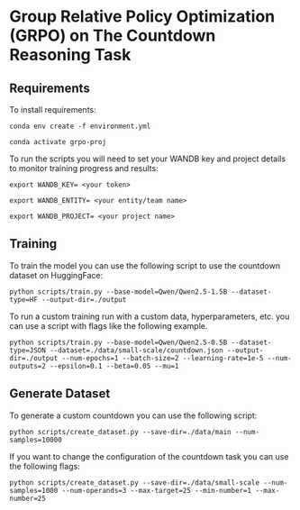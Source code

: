 # Group Relative Policy Optimization (GRPO) on The Countdown Reasoning Task

## Requirements

To install requirements:

```setup env
conda env create -f environment.yml

conda activate grpo-proj
```

To run the scripts you will need to set your WANDB key and project details to monitor training progress and results:

```setup tokens
export WANDB_KEY= <your token>

export WANDB_ENTITY= <your entity/team name>

export WANDB_PROJECT= <your project name>
```

## Training

To train the model you can use the following script to use the countdown dataset on HuggingFace:

```train script
python scripts/train.py --base-model=Qwen/Qwen2.5-1.5B --dataset-type=HF --output-dir=./output
```

To run a custom training run with a custom data, hyperparameters, etc. you can use a script with flags like the following example.

```
python scripts/train.py --base-model=Qwen/Qwen2.5-0.5B --dataset-type=JSON --dataset=./data/small-scale/countdown.json --output-dir=./output --num-epochs=1 --batch-size=2 --learning-rate=1e-5 --num-outputs=2 --epsilon=0.1 --beta=0.05 --mu=1
```

## Generate Dataset

To generate a custom countdown you can use the following script:

```dataset script
python scripts/create_dataset.py --save-dir=./data/main --num-samples=10000
```

If you want to change the configuration of the countdown task you can use the following flags:

```dataset script flags
python scripts/create_dataset.py --save-dir=./data/small-scale --num-samples=1000 --num-operands=3 --max-target=25 --min-number=1 --max-number=25
```

